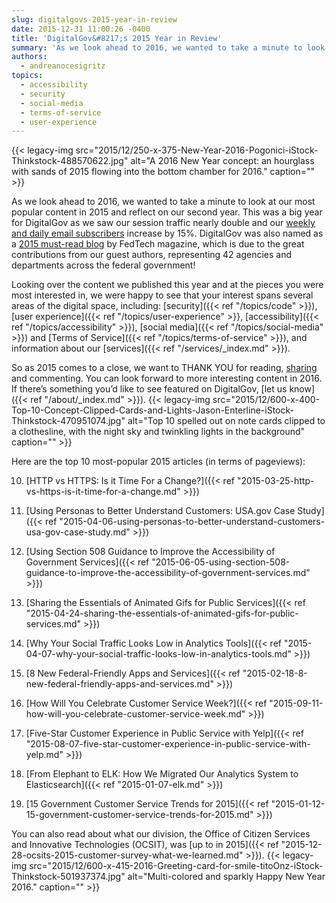 ```yaml
---
slug: digitalgovs-2015-year-in-review
date: 2015-12-31 11:00:26 -0400
title: 'DigitalGov&#8217;s 2015 Year in Review'
summary: 'As we look ahead to 2016, we wanted to take a minute to look at our most popular content in 2015 and reflect on our second year. This was a big year for DigitalGov as we saw our session traffic nearly double and our weekly and daily email subscribers increase by 15%. DigitalGov was also'
authors:
  - andreanocesigritz
topics:
  - accessibility
  - security
  - social-media
  - terms-of-service
  - user-experience
---
```


{{< legacy-img src="2015/12/250-x-375-New-Year-2016-Pogonici-iStock-Thinkstock-488570622.jpg" alt="A 2016 New Year concept: an hourglass with sands of 2015 flowing into the bottom chamber for 2016." caption="" >}} 

As we look ahead to 2016, we wanted to take a minute to look at our most popular content in 2015 and reflect on our second year. This was a big year for DigitalGov as we saw our session traffic nearly double and our [weekly and daily email subscribers](https://public.govdelivery.com/accounts/USHOWTO/subscriber/new) increase by 15%. DigitalGov was also named as a [2015 must-read blog](http://www.fedtechmagazine.com/article/2015/12/50-must-read-federal-it-blogs-2015) by FedTech magazine, which is due to the great contributions from our guest authors, representing 42 agencies and departments across the federal government!

Looking over the content we published this year and at the pieces you were most interested in, we were happy to see that your interest spans several areas of the digital space, including: [security]({{< ref "/topics/code" >}}), [user experience]({{< ref "/topics/user-experience" >}}, [accessibility]({{< ref "/topics/accessibility" >}}), [social media]({{< ref "/topics/social-media" >}}) and [Terms of Service]({{< ref "/topics/terms-of-service" >}}), and information about our [services]({{< ref "/services/_index.md" >}}).

So as 2015 comes to a close, we want to THANK YOU for reading, [sharing](https://twitter.com/digital_gov) and commenting. You can look forward to more interesting content in 2016. If there’s something you’d like to see featured on DigitalGov, [let us know]({{< ref "/about/_index.md" >}}). {{< legacy-img src="2015/12/600-x-400-Top-10-Concept-Clipped-Cards-and-Lights-Jason-Enterline-iStock-Thinkstock-470951074.jpg" alt="Top 10 spelled out on note cards clipped to a clothesline, with the night sky and twinkling lights in the background" caption="" >}} 

Here are the top 10 most-popular 2015 articles (in terms of pageviews):

10. [HTTP vs HTTPS: Is it Time For a Change?]({{< ref "2015-03-25-http-vs-https-is-it-time-for-a-change.md" >}})

9. [Using Personas to Better Understand Customers: USA.gov Case Study]({{< ref "2015-04-06-using-personas-to-better-understand-customers-usa-gov-case-study.md" >}})

8. [Using Section 508 Guidance to Improve the Accessibility of Government Services]({{< ref "2015-06-05-using-section-508-guidance-to-improve-the-accessibility-of-government-services.md" >}})

7. [Sharing the Essentials of Animated Gifs for Public Services]({{< ref "2015-04-24-sharing-the-essentials-of-animated-gifs-for-public-services.md" >}})

6. [Why Your Social Traffic Looks Low in Analytics Tools]({{< ref "2015-04-07-why-your-social-traffic-looks-low-in-analytics-tools.md" >}})

5. [8 New Federal-Friendly Apps and Services]({{< ref "2015-02-18-8-new-federal-friendly-apps-and-services.md" >}})

4. [How Will You Celebrate Customer Service Week?]({{< ref "2015-09-11-how-will-you-celebrate-customer-service-week.md" >}})

3. [Five-Star Customer Experience in Public Service with Yelp]({{< ref "2015-08-07-five-star-customer-experience-in-public-service-with-yelp.md" >}})

2. [From Elephant to ELK: How We Migrated Our Analytics System to Elasticsearch]({{< ref "2015-01-07-elk.md" >}})

1. [15 Government Customer Service Trends for 2015]({{< ref "2015-01-12-15-government-customer-service-trends-for-2015.md" >}})

You can also read about what our division, the Office of Citizen Services and Innovative Technologies (OCSIT), was [up to in 2015]({{< ref "2015-12-28-ocsits-2015-customer-survey-what-we-learned.md" >}}). {{< legacy-img src="2015/12/600-x-415-2016-Greeting-card-for-smile-titoOnz-iStock-Thinkstock-501937374.jpg" alt="Multi-colored and sparkly Happy New Year 2016." caption="" >}}